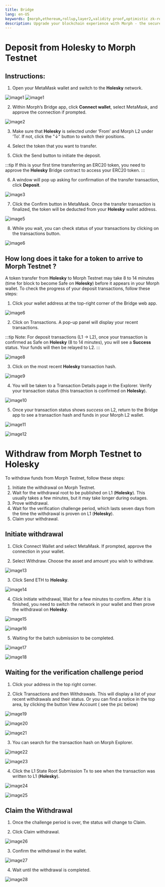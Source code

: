 ```yaml
---
title: Bridge
lang: en-US
keywords: [morph,ethereum,rollup,layer2,validity proof,optimistic zk-rollup]
description: Upgrade your blockchain experience with Morph - the secure decentralized, cost0efficient, and high-performing optimistic zk-rollup solution. Try it now!
---
```


# Deposit from Holesky to Morph Testnet

## Instructions:

1. Open your MetaMask wallet and switch to the **Holesky** network. 

![image1](../../assets/docs/quick-start/bridge/01.png)
![image1](../../assets/docs/quick-start/bridge/02.png)

2. Within Morph’s Bridge app, click **Connect wallet**, select MetaMask, and approve the connection if prompted.

![image2](../../assets/docs/quick-start/bridge/03.png)

3. Make sure that **Holesky** is selected under ‘From’ and Morph L2 under ‘To’. If not, click the "↓" button to switch their positions.

4. Select the token that you want to transfer. 

5. Click the Send button to initiate the deposit.

:::tip
If this is your first time transferring an ERC20 token, you need to approve the **Holesky** Bridge contract to access your ERC20 token.
:::

6. A window will pop up asking for confirmation of the transfer transaction, click **Deposit**.

![image3](../../assets/docs/quick-start/bridge/04.png)

7. Click the Confirm button in MetaMask. Once the transfer transaction is finalized, the token will be deducted from your **Holesky** wallet address.

![image5](../../assets/docs/quick-start/bridge/05.png)

8. While you wait, you can check status of your transactions by clicking on the transactions button. 

![image6](../../assets/docs/quick-start/bridge/06.png)


## How long does it take for a token to arrive to Morph Testnet ?

A token transfer from **Holesky** to Morph Testnet may take 8 to 14 minutes (time for block to become Safe on **Holesky**) before it appears in your Morph wallet. To check the progress of your deposit transactions, follow these steps:

1. Click your wallet address at the top-right corner of the Bridge web app.

![image6](../../assets/docs/quick-start/bridge/07.png)

2. Click on Transactions. A pop-up panel will display your recent transactions.

:::tip
Note: For deposit transactions (L1 -> L2), once your transaction is confirmed as Safe on **Holesky** (8 to 14 minutes), you will see a **Success** status. Your funds will then be relayed to L2.
:::

![image8](../../assets/docs/quick-start/bridge/08.png)

3. Click on the most recent **Holesky** transaction hash.

![image9](../../assets/docs/quick-start/bridge/09.png)

4. You will be taken to a Transaction Details page in the Explorer. Verify your transaction status (this transaction is confirmed on **Holesky**). 

![image10](../../assets/docs/quick-start/bridge/10.png)

5. Once your transaction status shows *success* on L2, return to the Bridge app to see a transaction hash and funds in your Morph L2 wallet.

![image11](../../assets/docs/quick-start/bridge/11.png)

![image12](../../assets/docs/quick-start/bridge/12.png)


# Withdraw from Morph Testnet to Holesky

To withdraw funds from Morph Testnet, follow these steps:
1. Initiate the withdrawal on Morph Testnet.
2. Wait for the withdrawal root to be published on L1 (**Holesky**). This usually takes a few minutes, but it may take longer during outages.
3. Prove withdrawal.
4. Wait for the verification challenge period, which lasts seven days from the time the withdrawal is proven on L1 (**Holesky**).
5. Claim your withdrawal.

## Initiate withdrawal

1. Click Connect Wallet and select MetaMask. If prompted, approve the connection in your wallet.

2. Select Withdraw. Choose the asset and amount you wish to withdraw.

![image13](../../assets/docs/quick-start/bridge/13.png)

3. Click Send ETH to **Holesky**.

![image14](../../assets/docs/quick-start/bridge/14.png)

4. Click Initiate withdrawal, Wait for a few minutes to confirm. After it is finished, you need to switch the network in your wallet and then prove the withdrawal on **Holesky**.

![image15](../../assets/docs/quick-start/bridge/15.png)

![image16](../../assets/docs/quick-start/bridge/16.png)

5. Waiting for the batch submission to be completed.

![image17](../../assets/docs/quick-start/bridge/17.png)

![image18](../../assets/docs/quick-start/bridge/18.png)

## Waiting for the verification challenge period

1. Click your address in the top right corner. 

2. Click Transactions and then Withdrawals. This will display a list of your recent withdrawals and their status. Or you can find a notice in the top area, by clicking the button View Account ( see the pic below)

![image19](../../assets/docs/quick-start/bridge/19.png)

![image20](../../assets/docs/quick-start/bridge/20.png)

![image21](../../assets/docs/quick-start/bridge/21.png)



3. You can search for the transaction hash on Morph Explorer.

![image22](../../assets/docs/quick-start/bridge/22.png)

![image23](../../assets/docs/quick-start/bridge/23.png)

4. Click the L1 State Root Submission Tx to see when the transaction was written to L1 (**Holesky**).

![image24](../../assets/docs/quick-start/bridge/24.png)

![image25](../../assets/docs/quick-start/bridge/25.png)




## Claim the Withdrawal

1. Once the challenge period is over, the status will change to Claim.

2. Click Claim withdrawal.

![image26](../../assets/docs/quick-start/bridge/26.png)

3. Confirm the withdrawal in the wallet.

![image27](../../assets/docs/quick-start/bridge/27.png)

4. Wait until the withdrawal is completed.

![image28](../../assets/docs/quick-start/bridge/28.png)

